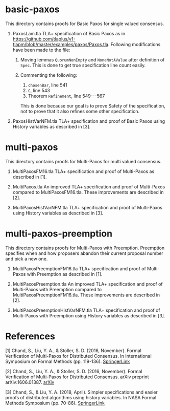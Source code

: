 # basic-paxos
This directory contains proofs for Basic Paxos for single valued consensus.

1. PaxosLam.tla
TLA+ specification of Basic Paxos as in
<https://github.com/tlaplus/v1-tlapm/blob/master/examples/paxos/Paxos.tla>.
Following modifications have been made to the file:

    1. Moving lemmas `QuorumNonEmpty` and `NoneNotAValue` after definition of `Spec`. This is done to get true specification line count easily.
      
    2. Commenting the following:
        1. `chosenBar`, line 541
        2. `C`, line 543
        3. Theorem `Refinement`, line 549---567
      
       This is done because our goal is to prove Safety of the specification, not to prove that it also refines some other specification.
   
2. PaxosHistVarNFM.tla
TLA+ specification and proof of Basic Paxos using History variables as described in \[3\].

# multi-paxos
This directory contains proofs for Multi-Paxos for multi valued consensus.

1. MultiPaxosFM16.tla
TLA+ specification and proof of Multi-Paxos as described in \[1\].

2. MultiPaxos.tla
An improved TLA+ specification and proof of Multi-Paxos compared to MultiPaxosFM16.tla. These improvements are described in \[2\].

3. MultiPaxosHistVarNFM.tla
TLA+ specification and proof of Multi-Paxos using History variables as described in \[3\].

# multi-paxos-preemption
This directory contains proofs for Multi-Paxos with Preemption. Preemption specifies when and how proposers abandon their current proposal number and pick a new one.

1. MultiPaxosPreemptionFM16.tla
TLA+ specification and proof of Multi-Paxos with Preemption
as described in \[1\].

2. MultiPaxosPreemption.tla
An improved TLA+ specification and proof of Multi-Paxos with Preemption compared to MultiPaxosPreemptionFM16.tla. These improvements are described in \[2\].

3. MultiPaxosPreemptionHistVarNFM.tla
TLA+ specification and proof of Multi-Paxos with Preemption using History variables as described in \[3\].

# References
\[1\] Chand, S., Liu, Y. A., & Stoller, S. D. (2016, November). Formal Verification of Multi-Paxos for Distributed Consensus. In International Symposium on Formal Methods (pp. 119-136). [SpringerLink](https://link.springer.com/chapter/10.1007/978-3-319-48989-6_8)

\[2\] Chand, S., Liu, Y. A., & Stoller, S. D. (2016, November). Formal Verification of Multi-Paxos for Distributed Consensus. arXiv preprint arXiv:1606.01387. [arXiv](https://arxiv.org/abs/1606.01387)

\[3\] Chand, S., & Liu, Y. A. (2018, April). Simpler specifications and easier proofs of distributed algorithms using history variables. In NASA Formal Methods Symposium (pp. 70-86). [SpringerLink](https://link.springer.com/chapter/10.1007/978-3-319-77935-5_5)
